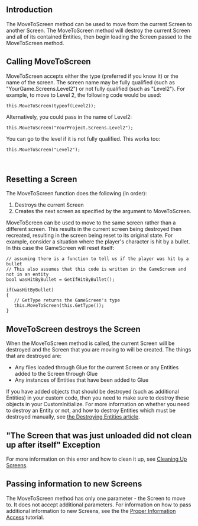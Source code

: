 ## Introduction

The MoveToScreen method can be used to move from the current Screen to another Screen. The MoveToScreen method will destroy the current Screen and all of its contained Entities, then begin loading the Screen passed to the MoveToScreen method.

## Calling MoveToScreen

MoveToScreen accepts either the type (preferred if you know it) or the name of the screen. The screen name may be fully qualified (such as "YourGame.Screens.Level2") or not fully qualified (such as "Level2"). For example, to move to Level 2, the following code would be used:

    this.MoveToScreen(typeof(Level2));

Alternatively, you could pass in the name of Level2:

    this.MoveToScreen("YourProject.Screens.Level2");

You can go to the level if it is not fully qualified. This works too:

    this.MoveToScreen("Level2");

 

## Resetting a Screen

The MoveToScreen function does the following (in order):

1.  Destroys the current Screen
2.  Creates the next screen as specified by the argument to MoveToScreen.

MoveToScreen can be used to move to the same screen rather than a different screen. This results in the current screen being destroyed then recreated, resulting in the screen being reset to its original state. For example, consider a situation where the player's character is hit by a bullet. In this case the GameScreen will reset itself:

    // assuming there is a function to tell us if the player was hit by a bullet
    // This also assumes that this code is written in the GameScreen and not in an entity
    bool wasHitByBullet = GetIfHitByBullet();

    if(wasHitByBullet)
    {
       // GetType returns the GameScreen's type
       this.MoveToScreen(this.GetType());
    }

## MoveToScreen destroys the Screen

When the MoveToScreen method is called, the current Screen will be destroyed and the Screen that you are moving to will be created. The things that are destroyed are:

-   Any files loaded through Glue for the current Screen or any Entities added to the Screen through Glue
-   Any instances of Entities that have been added to Glue

If you have added objects that should be destroyed (such as additional Entities) in your custom code, then you need to make sure to destroy these objects in your CustomInitialize. For more information on whether you need to destroy an Entity or not, and how to destroy Entities which must be destroyed manually, see [the Destroying Entities article](/frb/docs/index.php?title=Glue:Tutorials:Destroying_Entity_Instances.md "Glue:Tutorials:Destroying Entity Instances").

## "The Screen that was just unloaded did not clean up after itself" Exception

For more information on this error and how to clean it up, see [Cleaning Up Screens](/documentation/api/glue-runtime-api/glue-reference-screens-cleaning-up-screens.md "Glue:Reference:Screens:Cleaning Up Screens").

## Passing information to new Screens

The MoveToScreen method has only one parameter - the Screen to move to. It does not accept additional parameters. For information on how to pass additional information to new Screens, see the the [Proper Information Access](/frb/docs/index.php?title=Glue:Tutorials:Proper_Information_Access.md "Glue:Tutorials:Proper Information Access") tutorial.
